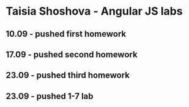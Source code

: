 # Taisia Shoshova - Angular JS labs

## 10.09 - pushed first homework
## 17.09 - pushed second homework
## 23.09 - pushed third homework
## 23.09 - pushed 1-7 lab